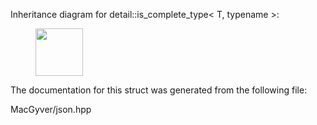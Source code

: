 <div id="structdetail_1_1is__complete__type">

</div>

<span id="structdetail_1_1is__complete__type"
label="structdetail_1_1is__complete__type"></span> Inheritance diagram
for detail::is_complete_type$<$ T, typename $>$:

<figure>
<div class="center">
<img src="structdetail_1_1is__complete__type" style="height:2cm" />
</div>
</figure>

The documentation for this struct was generated from the following file:

<div class="DoxyCompactItemize">

MacGyver/json.hpp

</div>

